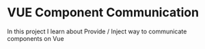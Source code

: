 # VUE Component Communication

In this project I learn about Provide / Inject way to communicate components on Vue